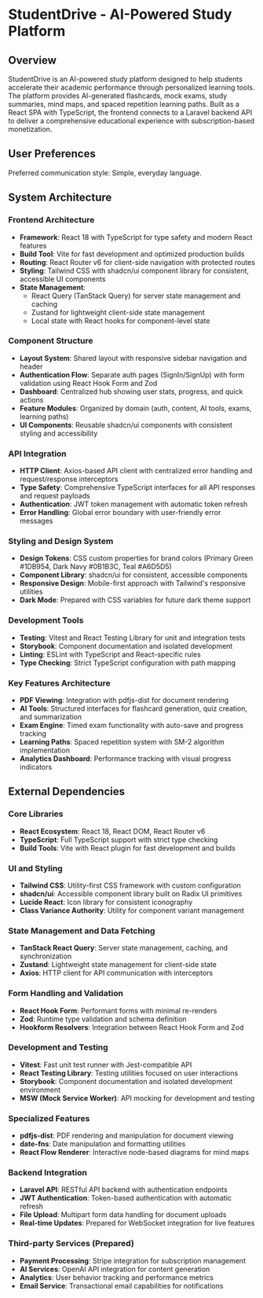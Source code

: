 # StudentDrive - AI-Powered Study Platform

## Overview

StudentDrive is an AI-powered study platform designed to help students accelerate their academic performance through personalized learning tools. The platform provides AI-generated flashcards, mock exams, study summaries, mind maps, and spaced repetition learning paths. Built as a React SPA with TypeScript, the frontend connects to a Laravel backend API to deliver a comprehensive educational experience with subscription-based monetization.

## User Preferences

Preferred communication style: Simple, everyday language.

## System Architecture

### Frontend Architecture
- **Framework**: React 18 with TypeScript for type safety and modern React features
- **Build Tool**: Vite for fast development and optimized production builds
- **Routing**: React Router v6 for client-side navigation with protected routes
- **Styling**: Tailwind CSS with shadcn/ui component library for consistent, accessible UI components
- **State Management**: 
  - React Query (TanStack Query) for server state management and caching
  - Zustand for lightweight client-side state management
  - Local state with React hooks for component-level state

### Component Structure
- **Layout System**: Shared layout with responsive sidebar navigation and header
- **Authentication Flow**: Separate auth pages (SignIn/SignUp) with form validation using React Hook Form and Zod
- **Dashboard**: Centralized hub showing user stats, progress, and quick actions
- **Feature Modules**: Organized by domain (auth, content, AI tools, exams, learning paths)
- **UI Components**: Reusable shadcn/ui components with consistent styling and accessibility

### API Integration
- **HTTP Client**: Axios-based API client with centralized error handling and request/response interceptors
- **Type Safety**: Comprehensive TypeScript interfaces for all API responses and request payloads
- **Authentication**: JWT token management with automatic token refresh
- **Error Handling**: Global error boundary with user-friendly error messages

### Styling and Design System
- **Design Tokens**: CSS custom properties for brand colors (Primary Green #1DB954, Dark Navy #0B1B3C, Teal #A6D5D5)
- **Component Library**: shadcn/ui for consistent, accessible components
- **Responsive Design**: Mobile-first approach with Tailwind's responsive utilities
- **Dark Mode**: Prepared with CSS variables for future dark theme support

### Development Tools
- **Testing**: Vitest and React Testing Library for unit and integration tests
- **Storybook**: Component documentation and isolated development
- **Linting**: ESLint with TypeScript and React-specific rules
- **Type Checking**: Strict TypeScript configuration with path mapping

### Key Features Architecture
- **PDF Viewing**: Integration with pdfjs-dist for document rendering
- **AI Tools**: Structured interfaces for flashcard generation, quiz creation, and summarization
- **Exam Engine**: Timed exam functionality with auto-save and progress tracking
- **Learning Paths**: Spaced repetition system with SM-2 algorithm implementation
- **Analytics Dashboard**: Performance tracking with visual progress indicators

## External Dependencies

### Core Libraries
- **React Ecosystem**: React 18, React DOM, React Router v6
- **TypeScript**: Full TypeScript support with strict type checking
- **Build Tools**: Vite with React plugin for fast development and builds

### UI and Styling
- **Tailwind CSS**: Utility-first CSS framework with custom configuration
- **shadcn/ui**: Accessible component library built on Radix UI primitives
- **Lucide React**: Icon library for consistent iconography
- **Class Variance Authority**: Utility for component variant management

### State Management and Data Fetching
- **TanStack React Query**: Server state management, caching, and synchronization
- **Zustand**: Lightweight state management for client-side state
- **Axios**: HTTP client for API communication with interceptors

### Form Handling and Validation
- **React Hook Form**: Performant forms with minimal re-renders
- **Zod**: Runtime type validation and schema definition
- **Hookform Resolvers**: Integration between React Hook Form and Zod

### Development and Testing
- **Vitest**: Fast unit test runner with Jest-compatible API
- **React Testing Library**: Testing utilities focused on user interactions
- **Storybook**: Component documentation and isolated development environment
- **MSW (Mock Service Worker)**: API mocking for development and testing

### Specialized Features
- **pdfjs-dist**: PDF rendering and manipulation for document viewing
- **date-fns**: Date manipulation and formatting utilities
- **React Flow Renderer**: Interactive node-based diagrams for mind maps

### Backend Integration
- **Laravel API**: RESTful API backend with authentication endpoints
- **JWT Authentication**: Token-based authentication with automatic refresh
- **File Upload**: Multipart form data handling for document uploads
- **Real-time Updates**: Prepared for WebSocket integration for live features

### Third-party Services (Prepared)
- **Payment Processing**: Stripe integration for subscription management
- **AI Services**: OpenAI API integration for content generation
- **Analytics**: User behavior tracking and performance metrics
- **Email Service**: Transactional email capabilities for notifications